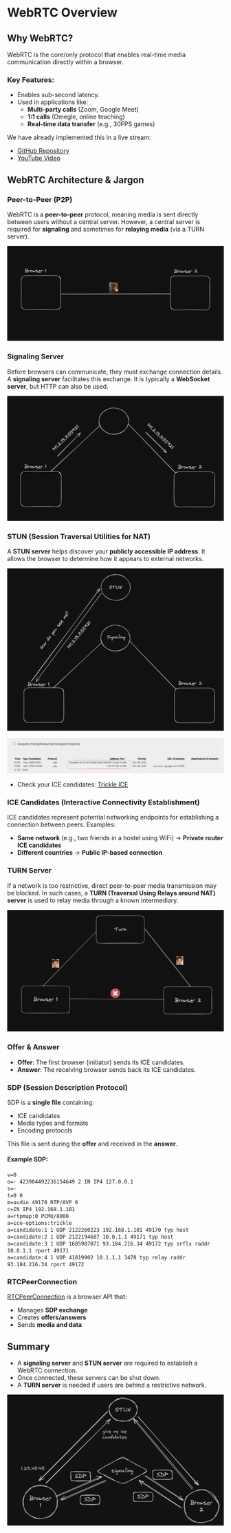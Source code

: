 # WebRTC Overview

## Why WebRTC?
WebRTC is the core/only protocol that enables real-time media communication directly within a browser.

### Key Features:
- Enables sub-second latency.
- Used in applications like:
  - **Multi-party calls** (Zoom, Google Meet)
  - **1:1 calls** (Omegle, online teaching)
  - **Real-time data transfer** (e.g., 30FPS games)

We have already implemented this in a live stream:
- [GitHub Repository](https://github.com/hkirat/omegle/tree/master)
- [YouTube Video](https://www.youtube.com/watch?v=0MIsI2xh9Zk)

## WebRTC Architecture & Jargon

### Peer-to-Peer (P2P)
WebRTC is a **peer-to-peer** protocol, meaning media is sent directly between users without a central server. However, a central server is required for **signaling** and sometimes for **relaying media** (via a TURN server).

![](./images/one.webp)

### Signaling Server
Before browsers can communicate, they must exchange connection details. A **signaling server** facilitates this exchange. It is typically a **WebSocket server**, but HTTP can also be used.

![](./images/two.webp)

### STUN (Session Traversal Utilities for NAT)
A **STUN server** helps discover your **publicly accessible IP address**. It allows the browser to determine how it appears to external networks.

![](./images/three.webp)

![](./images/four.webp)

- Check your ICE candidates: [Trickle ICE](https://webrtc.github.io/samples/src/content/peerconnection/trickle-ice/)

### ICE Candidates (Interactive Connectivity Establishment)
ICE candidates represent potential networking endpoints for establishing a connection between peers. Examples:
- **Same network** (e.g., two friends in a hostel using WiFi) → **Private router ICE candidates**
- **Different countries** → **Public IP-based connection**

### TURN Server
If a network is too restrictive, direct peer-to-peer media transmission may be blocked. In such cases, a **TURN (Traversal Using Relays around NAT) server** is used to relay media through a known intermediary.

![](./images/five.webp)

### Offer & Answer
- **Offer**: The first browser (initiator) sends its ICE candidates.
- **Answer**: The receiving browser sends back its ICE candidates.

### SDP (Session Description Protocol)
SDP is a **single file** containing:
- ICE candidates
- Media types and formats
- Encoding protocols

This file is sent during the **offer** and received in the **answer**.

#### Example SDP:
```sdp
v=0
o=- 423904492236154649 2 IN IP4 127.0.0.1
s=-
t=0 0
m=audio 49170 RTP/AVP 0
c=IN IP4 192.168.1.101
a=rtpmap:0 PCMU/8000
a=ice-options:trickle
a=candidate:1 1 UDP 2122260223 192.168.1.101 49170 typ host
a=candidate:2 1 UDP 2122194687 10.0.1.1 49171 typ host
a=candidate:3 1 UDP 1685987071 93.184.216.34 49172 typ srflx raddr 10.0.1.1 rport 49171
a=candidate:4 1 UDP 41819902 10.1.1.1 3478 typ relay raddr 93.184.216.34 rport 49172
```

### RTCPeerConnection
[RTCPeerConnection](https://developer.mozilla.org/en-US/docs/Web/API/RTCPeerConnection) is a browser API that:
- Manages **SDP exchange**
- Creates **offers/answers**
- Sends **media and data**

## Summary
- A **signaling server** and **STUN server** are required to establish a WebRTC connection.
- Once connected, these servers can be shut down.
- A **TURN server** is needed if users are behind a restrictive network.

![](./images/six.png)